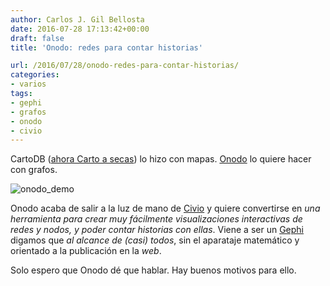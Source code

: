 ```yaml
---
author: Carlos J. Gil Bellosta
date: 2016-07-28 17:13:42+00:00
draft: false
title: 'Onodo: redes para contar historias'

url: /2016/07/28/onodo-redes-para-contar-historias/
categories:
- varios
tags:
- gephi
- grafos
- onodo
- civio
---
```


CartoDB ([ahora Carto a secas](http://www.abc.es/tecnologia/informatica/software/abci-nuevo-golpe-cartodb-pasa-carto-y-apuesta-retorcer-mapas-interactivos-201607071529_noticia.html)) lo hizo con mapas. [Onodo](https://onodo.org/) lo quiere hacer con grafos.

![onodo_demo](/wp-uploads/2016/07/onodo_demo.png)

Onodo acaba de salir a la luz de mano de [Civio](http://www.civio.es/) y quiere convertirse en _una herramienta para crear muy fácilmente visualizaciones interactivas de redes y nodos, y poder contar historias con ellas_. Viene a ser un [Gephi](https://gephi.org/) digamos que _al alcance de (casi) todos_, sin el aparataje matemático y orientado a la publicación en la _web_.

Solo espero que Onodo dé que hablar. Hay buenos motivos para ello.
